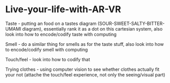 # Live-your-life-with-AR-VR

Taste - putting an food on a tastes diagram (SOUR-SWEET-SALTY-BITTER-UMAMI diagram), essentially rank it as a dot on this cartesian system,  also look into how to encode/codify taste with computing

Smell - do a similar thing for smells as for the taste stuff, also look into how to encode/codify smell with computing

Touch/feel - look into how to codify that

Trying clothes - using computer vision to see whether clothes actually fit your not (attache the touch/feel experience, not only the seeing/visual part)
